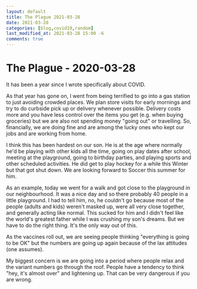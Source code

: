 ```yaml
---
layout: default
title: The Plague 2021-03-28
date: 2021-03-28
categories: [blog,covid19,random]
last_modified_at: 2021-03-28 15:00 -6
comments: true
---
```

# The Plague - 2020-03-28

It has been a year since I wrote specifically about COVID.
<!--more-->

As that year has gone on, I went from being terrified to go into a gas station to just avoiding crowded places. We plan store visits for early mornings and try to do curbside pick up or delivery whenever possible. Delivery costs more and you have less control over the items you get (e.g. when buying groceries) but we are also not spending money "going out" or travelling. So, financially, we are doing fine and are among the lucky ones who kept our jobs and are working from home. 

I think this has been hardest on our son. He is at the age where normally he'd be playing with other kids all the time, going on play dates after school, meeting at the playground, going to birthday parties, and playing sports and other scheduled activities. He did get to play hockey for a while this Winter but that got shut down. We are looking forward to Soccer this summer for him. 

As an example, today we went for a walk and got close to the playground in our neighbourhood. It was a nice day and so there probably 40 people in a little playground. I had to tell him, no, he couldn't go because most of the people (adults and kids) weren't masked up, were all very close together, and generally acting like normal. This sucked for him and I didn't feel like the world's greatest father while I was crushing my son's dreams. But we have to do the right thing. It's the only way out of this.

As the vaccines roll out, we are seeing people thinking "everything is going to be OK" but the numbers are going up again because of the lax attitudes (one assumes). 

My biggest concern is we are going into a period where people relax and the variant numbers go through the roof. People have a tendency to think "hey, it's almost over" and lightening up. That can be very dangerous if you are wrong.

